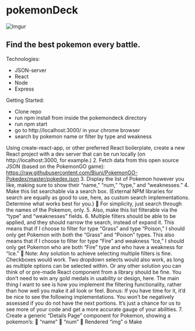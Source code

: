 # pokemonDeck 


![Imgur](https://i.imgur.com/V26MRC3.png)

## Find the best pokemon every battle. 

Technologies: 
- JSON-server
- React
- Node
- Express

Getting Started:
- Clone repo
- run npm install from inside the pokemondeck directory 
- run npm start
- go to http://localhost:3000/ in your chrome browser
- search by pokemon name or filter by type and weakness



Using create-react-app, or other preferred React boilerplate, create a new React project
with a dev server that can be run locally (on http://localhost:3000, for example.)
2. Fetch data from this open source JSON (based on the PokemonGO game):
https://raw.githubusercontent.com/Biuni/PokemonGO-Pokedex/master/pokedex.json
3. Display the list of Pokemon however you like, making sure to show their “name,”
“num,” “type,” and “weaknesses.”
4. Make this list searchable via a search box. (External NPM libraries for search are equally
as good to use, here, as custom search implementations. Determine what works best for
you.)
 For simplicity, just search through the names of the Pokemon, only.
5. Also, make this list filterable via the “type” and “weaknesses” fields.
6. Multiple filters should be able to be applied, and they should narrow the search, instead
of expand it. This means that if I choose to filter for type “Grass” and type “Poison,” I
should only get Pokemon with both the “Grass” and “Poison” types. This also means
that if I choose to filter for type “Fire” and weakness “Ice,” I should only get Pokemon
who are both “Fire” type and who have a weakness for “Ice.”
 Note: Any solution to achieve selecting multiple filters is fine. Checkboxes would
work. Two dropdown selects would also work, as long as multiple options can be
selected within. Or any other solution you can think of or pre-made React
component from a library should be fine. You don’t need to win any gold medals
in usability or design, here. The main thing I want to see is how you implement
the filtering functionality, rather than how well you make it all look or feel.
Bonus: If you have time for it, it’d be nice to see the following implementations. You won’t be
negatively assessed if you do not have the next portions. It’s just a chance for us to see more of
your code and get a more accurate gauge of your abilities.
7. Create a generic “Details Page” component for Pokemon, showing a pokemon’s:
 “name”
 “num”
 Rendered “img”
o Make
